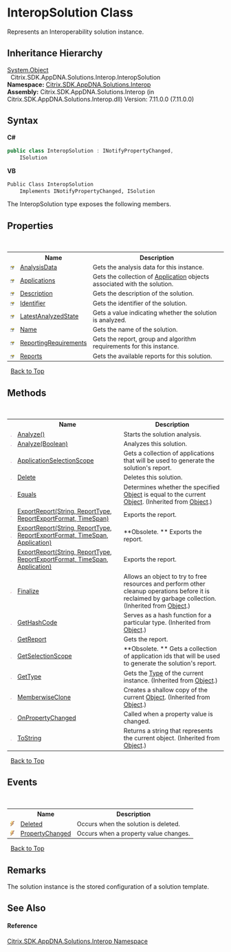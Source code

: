 # InteropSolution Class
 

Represents an Interoperability solution instance.


## Inheritance Hierarchy
<a href="http://msdn2.microsoft.com/en-us/library/e5kfa45b" target="_blank">System.Object</a><br />&nbsp;&nbsp;Citrix.SDK.AppDNA.Solutions.Interop.InteropSolution<br />
**Namespace:**&nbsp;<a href="9b022d31-dfbd-e494-2a35-12a59446d9d6">Citrix.SDK.AppDNA.Solutions.Interop</a><br />**Assembly:**&nbsp;Citrix.SDK.AppDNA.Solutions.Interop (in Citrix.SDK.AppDNA.Solutions.Interop.dll) Version: 7.11.0.0 (7.11.0.0)

## Syntax

**C#**
```csharp
public class InteropSolution : INotifyPropertyChanged, 
	ISolution
```

**VB**
```vbnet
Public Class InteropSolution
	Implements INotifyPropertyChanged, ISolution
```

The InteropSolution type exposes the following members.


## Properties
&nbsp;<table><tr><th></th><th>Name</th><th>Description</th></tr><tr><td>![Public property](media/pubproperty.gif "Public property")</td><td><a href="115cecd6-556f-11e0-ce08-654c0a87fe7f">AnalysisData</a></td><td>
Gets the analysis data for this instance.</td></tr><tr><td>![Public property](media/pubproperty.gif "Public property")</td><td><a href="8d56a421-6270-31d9-7064-257cf9b4fd9c">Applications</a></td><td>
Gets the collection of <a href="1779bfff-4b29-0f26-8a09-10acdd530bbc">Application</a> objects associated with the solution.</td></tr><tr><td>![Public property](media/pubproperty.gif "Public property")</td><td><a href="34ed6305-4338-3e65-b75e-628a16ebe222">Description</a></td><td>
Gets the description of the solution.</td></tr><tr><td>![Public property](media/pubproperty.gif "Public property")</td><td><a href="25d4e114-874a-5bf8-3cab-d536e073f33e">Identifier</a></td><td>
Gets the identifier of the solution.</td></tr><tr><td>![Public property](media/pubproperty.gif "Public property")</td><td><a href="f4e6e929-410d-47cc-0366-ccc293d1f9e4">LatestAnalyzedState</a></td><td>
Gets a value indicating whether the solution is analyzed.</td></tr><tr><td>![Public property](media/pubproperty.gif "Public property")</td><td><a href="1ee3ac02-3960-7791-1056-14f7ffa3e6a9">Name</a></td><td>
Gets the name of the solution.</td></tr><tr><td>![Public property](media/pubproperty.gif "Public property")</td><td><a href="58966137-2957-5975-0bb2-e6e5e1a6036b">ReportingRequirements</a></td><td>
Gets the report, group and algorithm requirements for this instance.</td></tr><tr><td>![Public property](media/pubproperty.gif "Public property")</td><td><a href="897a0d49-a1d0-776a-48c2-7d2e31204e0b">Reports</a></td><td>
Gets the available reports for this solution.</td></tr></table>&nbsp;
<a href="#interopsolution-class">Back to Top</a>

## Methods
&nbsp;<table><tr><th></th><th>Name</th><th>Description</th></tr><tr><td>![Public method](media/pubmethod.gif "Public method")</td><td><a href="a6f52440-1d84-cfb3-aab4-b045ec2e0d8d">Analyze()</a></td><td>
Starts the solution analysis.</td></tr><tr><td>![Public method](media/pubmethod.gif "Public method")</td><td><a href="d80d01bc-a2d1-ac58-cffb-b3f0d68c8ca2">Analyze(Boolean)</a></td><td>
Analyzes this solution.</td></tr><tr><td>![Public method](media/pubmethod.gif "Public method")</td><td><a href="b9aa8faf-2779-c45e-bd68-824ba9336c44">ApplicationSelectionScope</a></td><td>
Gets a collection of applications that will be used to generate the solution's report.</td></tr><tr><td>![Public method](media/pubmethod.gif "Public method")</td><td><a href="5430c864-39d1-9083-a6e1-f15266802c01">Delete</a></td><td>
Deletes this solution.</td></tr><tr><td>![Public method](media/pubmethod.gif "Public method")</td><td><a href="http://msdn2.microsoft.com/en-us/library/bsc2ak47" target="_blank">Equals</a></td><td>
Determines whether the specified <a href="http://msdn2.microsoft.com/en-us/library/e5kfa45b" target="_blank">Object</a> is equal to the current <a href="http://msdn2.microsoft.com/en-us/library/e5kfa45b" target="_blank">Object</a>.
 (Inherited from <a href="http://msdn2.microsoft.com/en-us/library/e5kfa45b" target="_blank">Object</a>.)</td></tr><tr><td>![Public method](media/pubmethod.gif "Public method")</td><td><a href="a508c9a6-6970-47e5-029f-2d9096a54fce">ExportReport(String, ReportType, ReportExportFormat, TimeSpan)</a></td><td>
Exports the report.</td></tr><tr><td>![Public method](media/pubmethod.gif "Public method")</td><td><a href="726e3907-95e2-adaa-08a5-45f85ee7473b">ExportReport(String, ReportType, ReportExportFormat, TimeSpan, Application)</a></td><td> **Obsolete. **
Exports the report.</td></tr><tr><td>![Public method](media/pubmethod.gif "Public method")</td><td><a href="00baa1fc-405c-b62f-3326-c9137f403462">ExportReport(String, ReportType, ReportExportFormat, TimeSpan, Application)</a></td><td>
Exports the report.</td></tr><tr><td>![Protected method](media/protmethod.gif "Protected method")</td><td><a href="http://msdn2.microsoft.com/en-us/library/4k87zsw7" target="_blank">Finalize</a></td><td>
Allows an object to try to free resources and perform other cleanup operations before it is reclaimed by garbage collection.
 (Inherited from <a href="http://msdn2.microsoft.com/en-us/library/e5kfa45b" target="_blank">Object</a>.)</td></tr><tr><td>![Public method](media/pubmethod.gif "Public method")</td><td><a href="http://msdn2.microsoft.com/en-us/library/zdee4b3y" target="_blank">GetHashCode</a></td><td>
Serves as a hash function for a particular type.
 (Inherited from <a href="http://msdn2.microsoft.com/en-us/library/e5kfa45b" target="_blank">Object</a>.)</td></tr><tr><td>![Public method](media/pubmethod.gif "Public method")</td><td><a href="1b7a7f57-e021-28a4-0dbc-b08bf274fca0">GetReport</a></td><td>
Gets the report.</td></tr><tr><td>![Public method](media/pubmethod.gif "Public method")</td><td><a href="57e137c8-259a-746c-02af-b153b8244aed">GetSelectionScope</a></td><td> **Obsolete. **
Gets a collection of application ids that will be used to generate the solution's report.</td></tr><tr><td>![Public method](media/pubmethod.gif "Public method")</td><td><a href="http://msdn2.microsoft.com/en-us/library/dfwy45w9" target="_blank">GetType</a></td><td>
Gets the <a href="http://msdn2.microsoft.com/en-us/library/42892f65" target="_blank">Type</a> of the current instance.
 (Inherited from <a href="http://msdn2.microsoft.com/en-us/library/e5kfa45b" target="_blank">Object</a>.)</td></tr><tr><td>![Protected method](media/protmethod.gif "Protected method")</td><td><a href="http://msdn2.microsoft.com/en-us/library/57ctke0a" target="_blank">MemberwiseClone</a></td><td>
Creates a shallow copy of the current <a href="http://msdn2.microsoft.com/en-us/library/e5kfa45b" target="_blank">Object</a>.
 (Inherited from <a href="http://msdn2.microsoft.com/en-us/library/e5kfa45b" target="_blank">Object</a>.)</td></tr><tr><td>![Protected method](media/protmethod.gif "Protected method")</td><td><a href="ae769dd2-6cd9-c017-5779-3f7f0ad06a99">OnPropertyChanged</a></td><td>
Called when a property value is changed.</td></tr><tr><td>![Public method](media/pubmethod.gif "Public method")</td><td><a href="http://msdn2.microsoft.com/en-us/library/7bxwbwt2" target="_blank">ToString</a></td><td>
Returns a string that represents the current object.
 (Inherited from <a href="http://msdn2.microsoft.com/en-us/library/e5kfa45b" target="_blank">Object</a>.)</td></tr></table>&nbsp;
<a href="#interopsolution-class">Back to Top</a>

## Events
&nbsp;<table><tr><th></th><th>Name</th><th>Description</th></tr><tr><td>![Public event](media/pubevent.gif "Public event")</td><td><a href="71942eb2-5710-2096-14a3-edfc41a3c4df">Deleted</a></td><td>
Occurs when the solution is deleted.</td></tr><tr><td>![Public event](media/pubevent.gif "Public event")</td><td><a href="07b955cc-2e7a-8778-da36-1182884e1e21">PropertyChanged</a></td><td>
Occurs when a property value changes.</td></tr></table>&nbsp;
<a href="#interopsolution-class">Back to Top</a>

## Remarks
The solution instance is the stored configuration of a solution template.

## See Also


#### Reference
<a href="9b022d31-dfbd-e494-2a35-12a59446d9d6">Citrix.SDK.AppDNA.Solutions.Interop Namespace</a><br />
